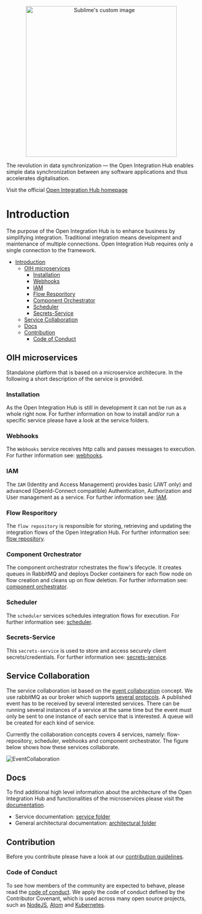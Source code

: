 <p align="center">
  <img src="https://github.com/openintegrationhub/Microservices/blob/master/Assets/medium-oih-einzeilig-zentriert.jpg" alt="Sublime's custom image" width="400"/>
</p>

The revolution in data synchronization — the Open Integration Hub enables simple data synchronization between any software applications and thus accelerates digitalisation.

Visit the official [Open Integration Hub homepage](https://www.openintegrationhub.org/)

# Introduction

The purpose of the Open Integration Hub is to enhance business by simplifying integration. Traditional integration means development and maintenance of multiple connections. 
Open Integration Hub requires only a single connection to the framework.

- [Introduction](#introduction)
  - [OIH microservices](#oih-microservices)
    - [Installation](#installation)
    - [Webhooks](#webhooks)
    - [IAM](#iam)
    - [Flow Resporitory](#flow-resporitory)
    - [Component Orchestrator](#component-orchestrator)
    - [Scheduler](#scheduler)
    - [Secrets-Service](#secrets-service)
  - [Service Collaboration](#service-collaboration)
  - [Docs](#docs)
  - [Contribution](#contribution)
    - [Code of Conduct](#code-of-conduct)

## OIH microservices

Standalone platform that is based on a microservice architecure. In the following a short description of the service is provided. 

### Installation

As the Open Integration Hub is still in development it can not be run as a whole right now.
For further information on how to install and/or run a specific service please have a look at the service folders.

### Webhooks

The `Webhooks` service receives http calls and passes messages to execution. For further information see: [webhooks](services/communication-router).

### IAM

The `IAM` (Identity and Access Management) provides basic (JWT only) and advanced (OpenId-Connect compatible) Authentication, Authorization and User management as a service.
For further information see: [IAM](services/iam).

### Flow Resporitory

The `flow repository` is responsible for storing, retrieving and updating the integration flows of the Open Integration Hub. For further information see: [flow repository](services/integration-content-repository).

### Component Orchestrator

The component orchestrator rchestrates the flow's lifecycle. It creates queues in RabbitMQ and deploys Docker containers for each flow node on flow creation and cleans up on flow deletion.
For further information see: [component orchestrator](services/resource-coordinator).

### Scheduler

The `scheduler` services schedules integration flows for execution. For further information see: [scheduler](services/scheduler).

### Secrets-Service

This `secrets-service`  is used to store and access securely client secrets/credentials. For further information see: [secrets-service](services/secret-service).

## Service Collaboration

The service collaboration ist based on the [event collaboration](https://martinfowler.com/eaaDev/EventCollaboration.html) concept. We use rabbitMQ as our broker which supports [several protocols](https://www.rabbitmq.com/protocols.html).
A published event has to be received by several interested services. There can be running several instances of a service at the same time but the event must only be sent to one instance of each service that is interested. A queue will be created for each kind of service. 

Currently the collaboration concepts covers 4 services, namely: flow-repository, scheduler, webhooks and component orchestrator. The figure below shows how these services collaborate.

![EventCollaboration](Assets/EventCollaborationStartFlow.png)

## Docs

To find additional high level information about the architecture of the Open Integration Hub and functionalities of the microservices please visit the [documentation](docs).

- Service documentation: [service folder](docs/services)
- General architectural documentation: [architectural folder](docs/architecture)

## Contribution

Before you contribute please have a look at our [contribution guidelines](CONTRIBUTING.md).

### Code of Conduct

To see how members of the community are expected to behave, please read the [code of conduct](CODE_OF_CONDUCT.md). We apply the code of conduct defined by the Contributor Covenant, which is used across many open source projects, such as [NodeJS](https://github.com/nodejs/node), [Atom](https://github.com/atom/atom) and [Kubernetes](https://github.com/kubernetes/kubernetes).